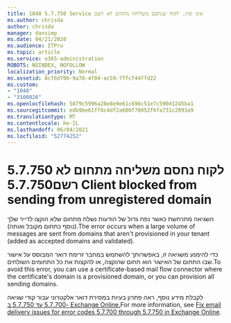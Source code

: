 ```yaml
---
title: 1048 5.7.750 Service אינו זמין. לקוח שנחסם משליחה מתחום לא רשם
ms.author: chrisda
author: chrisda
manager: dansimp
ms.date: 04/21/2020
ms.audience: ITPro
ms.topic: article
ms.service: o365-administration
ROBOTS: NOINDEX, NOFOLLOW
localization_priority: Normal
ms.assetid: 8cf6d70b-9a78-4f04-ac59-7ffcf44ffd22
ms.custom:
- "1048"
- "3100026"
ms.openlocfilehash: 5879c5996a28e8e9e61c696c51e7c590d1245ba1
ms.sourcegitcommit: edb9be61ff8c4df2a600f70952f6fa731c2093a9
ms.translationtype: MT
ms.contentlocale: he-IL
ms.lasthandoff: 06/04/2021
ms.locfileid: "52774252"
---
```

# <a name="57750-client-blocked-from-sending-from-unregistered-domain"></a><span data-ttu-id="7c904-103">5.7.750 לקוח נחסם משליחה מתחום לא רשם</span><span class="sxs-lookup"><span data-stu-id="7c904-103">5.7.750 Client blocked from sending from unregistered domain</span></span>

<span data-ttu-id="7c904-104">השגיאה מתרחשת כאשר נפח גדול של הודעות נשלח מתחום שלא הוקצו לדייר שלך (נוסף כתחום מקובל ואותה).</span><span class="sxs-lookup"><span data-stu-id="7c904-104">The error occurs when a large volume of messages are sent from domains that aren't provisioned in your tenant (added as accepted domains and validated).</span></span>

<span data-ttu-id="7c904-105">כדי להימנע משגיאה זו, באפשרותך להשתמש במחבר זרימת דואר המבוסס על אישור שבו התחום של האישור הוא תחום שהוקצה, או להקצות את כל התחומים השולחים.</span><span class="sxs-lookup"><span data-stu-id="7c904-105">To avoid this error, you can use a certificate-based mail flow connector where the certificate's domain is a provisioned domain, or you can provision all sending domains.</span></span>

<span data-ttu-id="7c904-106">לקבלת מידע נוסף, ראה פתרון בעיות במסירת דואר אלקטרוני עבור קודי שגיאה [5.7.700 עד 5.7.750 ב- Exchange Online.](https://go.microsoft.com/fwlink/?linkid=2164955)</span><span class="sxs-lookup"><span data-stu-id="7c904-106">For more information, see [Fix email delivery issues for error codes 5.7.700 through 5.7.750 in Exchange Online](https://go.microsoft.com/fwlink/?linkid=2164955).</span></span>